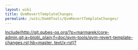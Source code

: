```yaml
---
layout: wiki
title: QvmRevertTemplateChanges
permalink: /wiki/Dom0Tools/QvmRevertTemplateChanges/
---
```


[Include(http://git.qubes-os.org/?p=marmarek/core-admin.git;a=blob\_plain;f=doc/qvm-tools/qvm-revert-template-changes.rst;hb=master, text/x-rst)?](/wiki/Dom0Tools/Include(http%3A/git.qubes-os.org?p=marmarek/core-admin.git;a=blob_plain;f=doc/qvm-tools/qvm-revert-template-changes.rst;hb=master,%20text/x-rst))

